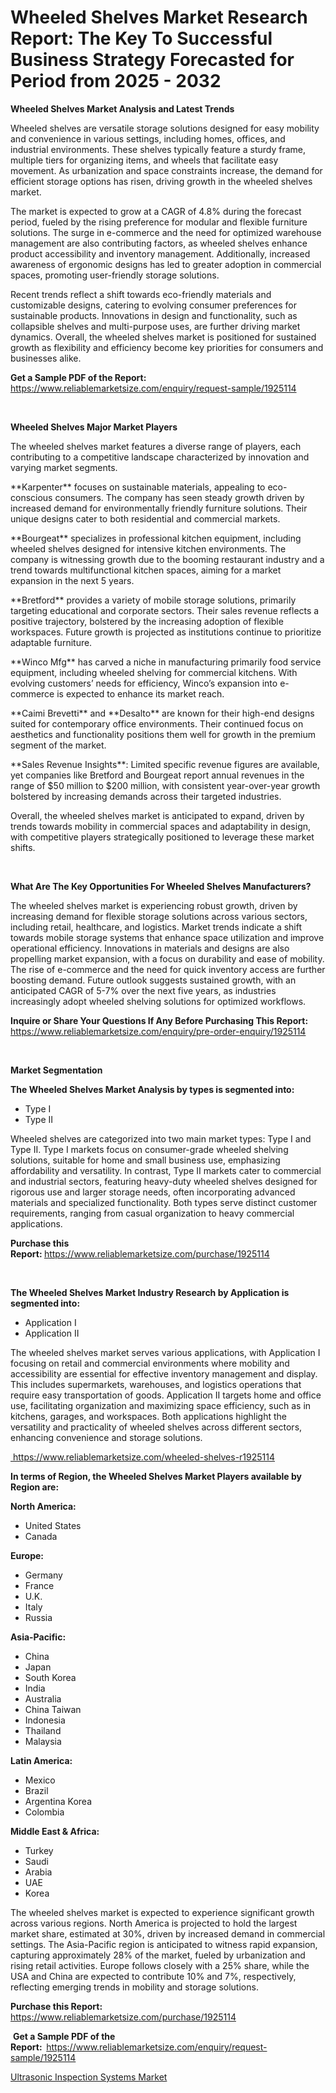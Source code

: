 <p><h1>Wheeled Shelves Market Research Report: The Key To Successful Business Strategy Forecasted for Period from 2025 - 2032</h1></p><p><strong>Wheeled Shelves Market Analysis and Latest Trends</strong></p>
<p><p>Wheeled shelves are versatile storage solutions designed for easy mobility and convenience in various settings, including homes, offices, and industrial environments. These shelves typically feature a sturdy frame, multiple tiers for organizing items, and wheels that facilitate easy movement. As urbanization and space constraints increase, the demand for efficient storage options has risen, driving growth in the wheeled shelves market.</p><p>The market is expected to grow at a CAGR of 4.8% during the forecast period, fueled by the rising preference for modular and flexible furniture solutions. The surge in e-commerce and the need for optimized warehouse management are also contributing factors, as wheeled shelves enhance product accessibility and inventory management. Additionally, increased awareness of ergonomic designs has led to greater adoption in commercial spaces, promoting user-friendly storage solutions.</p><p>Recent trends reflect a shift towards eco-friendly materials and customizable designs, catering to evolving consumer preferences for sustainable products. Innovations in design and functionality, such as collapsible shelves and multi-purpose uses, are further driving market dynamics. Overall, the wheeled shelves market is positioned for sustained growth as flexibility and efficiency become key priorities for consumers and businesses alike.</p></p>
<p><strong>Get a Sample PDF of the Report:&nbsp;</strong> <a href="https://www.reliablemarketsize.com/enquiry/request-sample/1925114?utm_campaign=3452&utm_medium=2&utm_source=Github&utm_content=ia&utm_term=28032025&utm_id=wheeled-shelves">https://www.reliablemarketsize.com/enquiry/request-sample/1925114</a></p>
<p>&nbsp;</p>
<p><strong>Wheeled Shelves Major Market Players</strong></p>
<p><p>The wheeled shelves market features a diverse range of players, each contributing to a competitive landscape characterized by innovation and varying market segments.</p><p>**Karpenter** focuses on sustainable materials, appealing to eco-conscious consumers. The company has seen steady growth driven by increased demand for environmentally friendly furniture solutions. Their unique designs cater to both residential and commercial markets.</p><p>**Bourgeat** specializes in professional kitchen equipment, including wheeled shelves designed for intensive kitchen environments. The company is witnessing growth due to the booming restaurant industry and a trend towards multifunctional kitchen spaces, aiming for a market expansion in the next 5 years.</p><p>**Bretford** provides a variety of mobile storage solutions, primarily targeting educational and corporate sectors. Their sales revenue reflects a positive trajectory, bolstered by the increasing adoption of flexible workspaces. Future growth is projected as institutions continue to prioritize adaptable furniture.</p><p>**Winco Mfg** has carved a niche in manufacturing primarily food service equipment, including wheeled shelving for commercial kitchens. With evolving customers’ needs for efficiency, Winco’s expansion into e-commerce is expected to enhance its market reach.</p><p>**Caimi Brevetti** and **Desalto** are known for their high-end designs suited for contemporary office environments. Their continued focus on aesthetics and functionality positions them well for growth in the premium segment of the market.</p><p>**Sales Revenue Insights**: Limited specific revenue figures are available, yet companies like Bretford and Bourgeat report annual revenues in the range of $50 million to $200 million, with consistent year-over-year growth bolstered by increasing demands across their targeted industries.</p><p>Overall, the wheeled shelves market is anticipated to expand, driven by trends towards mobility in commercial spaces and adaptability in design, with competitive players strategically positioned to leverage these market shifts.</p></p>
<p>&nbsp;</p>
<p><strong>What Are The Key Opportunities For Wheeled Shelves Manufacturers?</strong></p>
<p><p>The wheeled shelves market is experiencing robust growth, driven by increasing demand for flexible storage solutions across various sectors, including retail, healthcare, and logistics. Market trends indicate a shift towards mobile storage systems that enhance space utilization and improve operational efficiency. Innovations in materials and designs are also propelling market expansion, with a focus on durability and ease of mobility. The rise of e-commerce and the need for quick inventory access are further boosting demand. Future outlook suggests sustained growth, with an anticipated CAGR of 5-7% over the next five years, as industries increasingly adopt wheeled shelving solutions for optimized workflows.</p></p>
<p><strong>Inquire or Share Your Questions If Any Before Purchasing This Report:</strong> <a href="https://www.reliablemarketsize.com/enquiry/pre-order-enquiry/1925114?utm_campaign=3452&utm_medium=2&utm_source=Github&utm_content=ia&utm_term=28032025&utm_id=wheeled-shelves">https://www.reliablemarketsize.com/enquiry/pre-order-enquiry/1925114</a></p>
<p>&nbsp;</p>
<p><strong>Market Segmentation</strong></p>
<p><strong>The Wheeled Shelves Market Analysis by types is segmented into:</strong></p>
<p><ul><li>Type I</li><li>Type II</li></ul></p>
<p><p>Wheeled shelves are categorized into two main market types: Type I and Type II. Type I markets focus on consumer-grade wheeled shelving solutions, suitable for home and small business use, emphasizing affordability and versatility. In contrast, Type II markets cater to commercial and industrial sectors, featuring heavy-duty wheeled shelves designed for rigorous use and larger storage needs, often incorporating advanced materials and specialized functionality. Both types serve distinct customer requirements, ranging from casual organization to heavy commercial applications.</p></p>
<p><strong>Purchase this Report:&nbsp;</strong><a href="https://www.reliablemarketsize.com/purchase/1925114?utm_campaign=3452&utm_medium=2&utm_source=Github&utm_content=ia&utm_term=28032025&utm_id=wheeled-shelves">https://www.reliablemarketsize.com/purchase/1925114</a></p>
<p>&nbsp;</p>
<p><strong>The Wheeled Shelves Market Industry Research by Application is segmented into:</strong></p>
<p><ul><li>Application I</li><li>Application II</li></ul></p>
<p><p>The wheeled shelves market serves various applications, with Application I focusing on retail and commercial environments where mobility and accessibility are essential for effective inventory management and display. This includes supermarkets, warehouses, and logistics operations that require easy transportation of goods. Application II targets home and office use, facilitating organization and maximizing space efficiency, such as in kitchens, garages, and workspaces. Both applications highlight the versatility and practicality of wheeled shelves across different sectors, enhancing convenience and storage solutions.</p></p>
<p><a href="https://www.reliablemarketsize.com/wheeled-shelves-r1925114?utm_campaign=3452&utm_medium=2&utm_source=Github&utm_content=ia&utm_term=28032025&utm_id=wheeled-shelves">&nbsp;https://www.reliablemarketsize.com/wheeled-shelves-r1925114</a></p>
<p><strong>In terms of Region, the Wheeled Shelves Market Players available by Region are:</strong></p>
<p>
    <p> <strong> North America: </strong>
        <ul>
            <li>United States</li>
            <li>Canada</li>
        </ul>
        </p> 
    <p> <strong> Europe: </strong>
        <ul>
            <li>Germany</li>
            <li>France</li>
            <li>U.K.</li>
            <li>Italy</li>
            <li>Russia</li>
        </ul>
        </p> 
    <p> <strong> Asia-Pacific: </strong>
        <ul>
            <li>China</li>
            <li>Japan</li>
            <li>South Korea</li>
            <li>India</li>
            <li>Australia</li>
            <li>China Taiwan</li>
            <li>Indonesia</li>
            <li>Thailand</li>
            <li>Malaysia</li>
        </ul>
        </p> 
    <p> <strong> Latin America: </strong>
        <ul>
            <li>Mexico</li>
            <li>Brazil</li>
            <li>Argentina Korea</li>
            <li>Colombia</li>
        </ul>
        </p> 
    <p> <strong> Middle East & Africa: </strong>
        <ul>
            <li>Turkey</li>
            <li>Saudi</li>
            <li>Arabia</li>
            <li>UAE</li>
            <li>Korea</li>
        </ul>
    </p>
    </p>
<p><p>The wheeled shelves market is expected to experience significant growth across various regions. North America is projected to hold the largest market share, estimated at 30%, driven by increased demand in commercial settings. The Asia-Pacific region is anticipated to witness rapid expansion, capturing approximately 28% of the market, fueled by urbanization and rising retail activities. Europe follows closely with a 25% share, while the USA and China are expected to contribute 10% and 7%, respectively, reflecting emerging trends in mobility and storage solutions.</p></p>
<p><strong>Purchase this Report: </strong><a href="https://www.reliablemarketsize.com/purchase/1925114?utm_campaign=3452&utm_medium=2&utm_source=Github&utm_content=ia&utm_term=28032025&utm_id=wheeled-shelves">https://www.reliablemarketsize.com/purchase/1925114</a></p>
<p>&nbsp;<strong>Get a Sample PDF of the Report:&nbsp;&nbsp;</strong><a href="https://www.reliablemarketsize.com/enquiry/request-sample/1925114?utm_campaign=3452&utm_medium=2&utm_source=Github&utm_content=ia&utm_term=28032025&utm_id=wheeled-shelves">https://www.reliablemarketsize.com/enquiry/request-sample/1925114</a></p>
<p><strong></strong></p>
<p><p><a href="https://github.com/boccalyver5k/Market-Research-Report-List-1/blob/main/ultrasonic-inspection-systems-market.md?utm_campaign=3452&utm_medium=2&utm_source=Github&utm_content=ia&utm_term=28032025&utm_id=wheeled-shelves">Ultrasonic Inspection Systems Market</a></p></p>